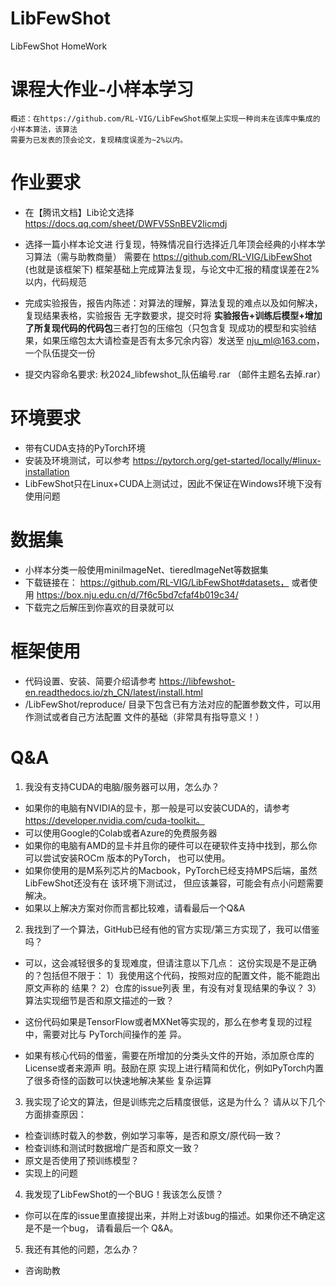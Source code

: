 # LibFewShot
LibFewShot HomeWork


# 课程大作业-小样本学习 
```
概述：在https://github.com/RL-VIG/LibFewShot框架上实现⼀种尚未在该库中集成的⼩样本算法，该算法
需要为已发表的顶会论⽂，复现精度误差为~2%以内。
```

# 作业要求
- 在【腾讯文档】Lib论文选择
https://docs.qq.com/sheet/DWFV5SnBEV2licmdj

- 选择一篇小样本论文进 行复现，特殊情况自行选择近几年顶会经典的小样本学习算法（需与助教商量） 需要在
https://github.com/RL-VIG/LibFewShot  (也就是该框架下)
框架基础上完成算法复现，与论文中汇报的精度误差在2%以内，代码规范

- 完成实验报告，报告内陈述：对算法的理解，算法复现的难点以及如何解决，复现结果表格，实验报告
无字数要求，提交时将 **实验报告+训练后模型+增加了所复现代码的代码包**三者打包的压缩包（只包含复
现成功的模型和实验结果，如果压缩包太大请检查是否有太多冗余内容）发送至 nju_ml@163.com，
一个队伍提交一份

- 提交内容命名要求:  秋2024_libfewshot_队伍编号.rar （邮件主题名去掉.rar）


# 环境要求 
- 带有CUDA⽀持的PyTorch环境 
- 安装及环境测试，可以参考 https://pytorch.org/get-started/locally/#linux-installation
- LibFewShot只在Linux+CUDA上测试过，因此不保证在Windows环境下没有使⽤问题

# 数据集 
- 小样本分类⼀般使⽤miniImageNet、tieredImageNet等数据集 
- 下载链接在：
https://github.com/RL-VIG/LibFewShot#datasets， 或者使⽤
https://box.nju.edu.cn/d/7f6c5bd7cfaf4b019c34/
- 下载完之后解压到你喜欢的⽬录就可以

# 框架使用 
- 代码设置、安装、简要介绍请参考
 https://libfewshot-en.readthedocs.io/zh_CN/latest/install.html
- /LibFewShot/reproduce/ 目录下包含已有方法对应的配置参数文件，可以用作测试或者自己方法配置
文件的基础（非常具有指导意义！）

# Q&A 
1. 我没有⽀持CUDA的电脑/服务器可以⽤，怎么办？ 
- 如果你的电脑有NVIDIA的显卡，那⼀般是可以安装CUDA的，请参考 https://developer.nvidia.com/cuda-toolkit。
- 可以使⽤Google的Colab或者Azure的免费服务器
- 如果你的电脑有AMD的显卡并且你的硬件可以在硬软件⽀持中找到，那么你可以尝试安装ROCm
版本的PyTorch， 也可以使⽤。
- 如果你使⽤的是M系列芯⽚的Macbook，PyTorch已经⽀持MPS后端，虽然LibFewShot还没有在
该环境下测试过， 但应该兼容，可能会有点⼩问题需要解决。 
- 如果以上解决⽅案对你⽽⾔都⽐较难，请看最后⼀个Q&A

 2. 我找到了⼀个算法，GitHub已经有他的官⽅实现/第三⽅实现了，我可以借鉴吗？ 
- 可以，这会减轻很多的复现难度，但请注意以下⼏点： 这份实现是不是正确的？包括但不限于： 1）我使⽤这个代码，按照对应的配置⽂件，能不能跑出原⽂声称的 结果？ 
2）仓库的issue列表
⾥，有没有对复现结果的争议？
3）算法实现细节是否和原⽂描述的⼀致？ 

- 这份代码如果是TensorFlow或者MXNet等实现的，那么在参考复现的过程中，需要对⽐与
PyTorch间操作的差 异。 
- 如果有核⼼代码的借鉴，需要在所增加的分类头⽂件的开始，添加原仓库的License或者来源声
明。⿎励在原 实现上进⾏精简和优化，例如PyTorch内置了很多奇怪的函数可以快速地解决某些
复杂运算

3. 我实现了论⽂的算法，但是训练完之后精度很低，这是为什么？ 请从以下⼏个⽅⾯排查原因：
- 检查训练时载⼊的参数，例如学习率等，是否和原⽂/原代码⼀致？ 
- 检查训练和测试时数据增⼴是否和原⽂⼀致？ 
- 原⽂是否使⽤了预训练模型？
- 实现上的问题

4. 我发现了LibFewShot的⼀个BUG！我该怎么反馈？
- 你可以在库的issue⾥直接提出来，并附上对该bug的描述。如果你还不确定这是不是⼀个bug，
请看最后⼀个 Q&A。

5. 我还有其他的问题，怎么办？
- 咨询助教